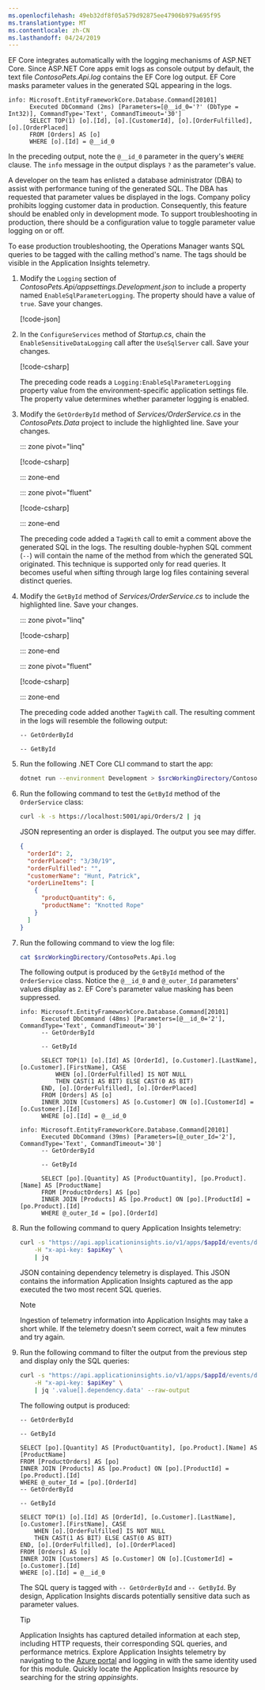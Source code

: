 ```yaml
---
ms.openlocfilehash: 49eb32df8f05a579d92875ee47906b979a695f95
ms.translationtype: MT
ms.contentlocale: zh-CN
ms.lasthandoff: 04/24/2019
---
```

EF Core integrates automatically with the logging mechanisms of ASP.NET Core. Since ASP.NET Core apps emit logs as console output by default, the text file *ContosoPets.Api.log* contains the EF Core log output. EF Core masks parameter values in the generated SQL appearing in the logs.

```console
info: Microsoft.EntityFrameworkCore.Database.Command[20101]
      Executed DbCommand (2ms) [Parameters=[@__id_0='?' (DbType = Int32)], CommandType='Text', CommandTimeout='30']
      SELECT TOP(1) [o].[Id], [o].[CustomerId], [o].[OrderFulfilled], [o].[OrderPlaced]
      FROM [Orders] AS [o]
      WHERE [o].[Id] = @__id_0
```

In the preceding output, note the `@__id_0` parameter in the query's `WHERE` clause. The `info` message in the output displays `?` as the parameter's value.

A developer on the team has enlisted a database administrator (DBA) to assist with performance tuning of the generated SQL. The DBA has requested that parameter values be displayed in the logs. Company policy prohibits logging customer data in production. Consequently, this feature should be enabled only in development mode. To support troubleshooting in production, there should be a configuration value to toggle parameter value logging on or off.

To ease production troubleshooting, the Operations Manager wants SQL queries to be tagged with the calling method's name. The tags should be visible in the Application Insights telemetry.

1. Modify the `Logging` section of *ContosoPets.Api/appsettings.Development.json* to include a property named `EnableSqlParameterLogging`. The property should have a value of `true`. Save your changes.

    [!code-json[](../code/7-appsettings.Development.json?range=2-9&highlight=2)]

1. In the `ConfigureServices` method of *Startup.cs*, chain the `EnableSensitiveDataLogging` call after the `UseSqlServer` call. Save your changes.

    [!code-csharp[](../code/7-enable-sensitive-logging.cs?highlight=3)]

    The preceding code reads a `Logging:EnableSqlParameterLogging` property value from the environment-specific application settings file. The property value determines whether parameter logging is enabled.

1. Modify the `GetOrderById` method of *Services/OrderService.cs* in the *ContosoPets.Data* project to include the highlighted line. Save your changes.

    ::: zone pivot="linq"

    [!code-csharp[](../code/7-getorderbyid-linq.cs?highlight=3)]

    ::: zone-end

    ::: zone pivot="fluent"

    [!code-csharp[](../code/7-getorderbyid-fluent.cs?highlight=3)]

    ::: zone-end

    The preceding code added a `TagWith` call to emit a comment above the generated SQL in the logs. The resulting double-hyphen SQL comment (`--`) will contain the name of the method from which the generated SQL originated. This technique is supported only for read queries. It becomes useful when sifting through large log files containing several distinct queries.

1. Modify the `GetById` method of *Services/OrderService.cs* to include the highlighted line. Save your changes.

    ::: zone pivot="linq"

    [!code-csharp[](../code/7-getbyid-linq.cs?highlight=19)]

    ::: zone-end

    ::: zone pivot="fluent"

    [!code-csharp[](../code/7-getbyid-fluent.cs?highlight=17)]

    ::: zone-end

    The preceding code added another `TagWith` call. The resulting comment in the logs will resemble the following output:

    ```console
    -- GetOrderById

    -- GetById
    ```

1. Run the following .NET Core CLI command to start the app:

    ```bash
    dotnet run --environment Development > $srcWorkingDirectory/ContosoPets.Api.log &
    ```

1. Run the following command to test the `GetById` method of the `OrderService` class:

    ```bash
    curl -k -s https://localhost:5001/api/Orders/2 | jq
    ```

    JSON representing an order is displayed. The output you see may differ.

    ```json
    {
      "orderId": 2,
      "orderPlaced": "3/30/19",
      "orderFulfilled": "",
      "customerName": "Hunt, Patrick",
      "orderLineItems": [
        {
          "productQuantity": 6,
          "productName": "Knotted Rope"
        }
      ]
    }
    ```

1. Run the following command to view the log file:

    ```bash
    cat $srcWorkingDirectory/ContosoPets.Api.log
    ```

    The following output is produced by the `GetById` method of the `OrderService` class. Notice the `@__id_0` and `@_outer_Id` parameters' values display as `2`. EF Core's parameter value masking has been suppressed.

    ```console
    info: Microsoft.EntityFrameworkCore.Database.Command[20101]
          Executed DbCommand (48ms) [Parameters=[@__id_0='2'], CommandType='Text', CommandTimeout='30']
          -- GetOrderById

          -- GetById

          SELECT TOP(1) [o].[Id] AS [OrderId], [o.Customer].[LastName], [o.Customer].[FirstName], CASE
              WHEN [o].[OrderFulfilled] IS NOT NULL
              THEN CAST(1 AS BIT) ELSE CAST(0 AS BIT)
          END, [o].[OrderFulfilled], [o].[OrderPlaced]
          FROM [Orders] AS [o]
          INNER JOIN [Customers] AS [o.Customer] ON [o].[CustomerId] = [o.Customer].[Id]
          WHERE [o].[Id] = @__id_0

    info: Microsoft.EntityFrameworkCore.Database.Command[20101]
          Executed DbCommand (39ms) [Parameters=[@_outer_Id='2'], CommandType='Text', CommandTimeout='30']
          -- GetOrderById

          -- GetById

          SELECT [po].[Quantity] AS [ProductQuantity], [po.Product].[Name] AS [ProductName]
          FROM [ProductOrders] AS [po]
          INNER JOIN [Products] AS [po.Product] ON [po].[ProductId] = [po.Product].[Id]
          WHERE @_outer_Id = [po].[OrderId]
    ```

1. Run the following command to query Application Insights telemetry:

    ```bash
    curl -s "https://api.applicationinsights.io/v1/apps/$appId/events/dependencies?\$orderby=timestamp+desc&\$top=2" \
        -H "x-api-key: $apiKey" \
        | jq
    ```

    JSON containing dependency telemetry is displayed. This JSON contains the information Application Insights captured as the app executed the two most recent SQL queries.

    > [!NOTE]
    > Ingestion of telemetry information into Application Insights may take a short while. If the telemetry doesn't seem correct, wait a few minutes and try again.

1. Run the following command to filter the output from the previous step and display only the SQL queries:

    ```bash
    curl -s "https://api.applicationinsights.io/v1/apps/$appId/events/dependencies?\$orderby=timestamp+desc&\$top=2" \
        -H "x-api-key: $apiKey" \
        | jq '.value[].dependency.data' --raw-output
    ```

    The following output is produced:

    ```console
    -- GetOrderById

    -- GetById

    SELECT [po].[Quantity] AS [ProductQuantity], [po.Product].[Name] AS [ProductName]
    FROM [ProductOrders] AS [po]
    INNER JOIN [Products] AS [po.Product] ON [po].[ProductId] = [po.Product].[Id]
    WHERE @_outer_Id = [po].[OrderId]
    -- GetOrderById

    -- GetById

    SELECT TOP(1) [o].[Id] AS [OrderId], [o.Customer].[LastName], [o.Customer].[FirstName], CASE
        WHEN [o].[OrderFulfilled] IS NOT NULL
        THEN CAST(1 AS BIT) ELSE CAST(0 AS BIT)
    END, [o].[OrderFulfilled], [o].[OrderPlaced]
    FROM [Orders] AS [o]
    INNER JOIN [Customers] AS [o.Customer] ON [o].[CustomerId] = [o.Customer].[Id]
    WHERE [o].[Id] = @__id_0
    ```

    The SQL query is tagged with `-- GetOrderById` and `-- GetById`. By design, Application Insights discards potentially sensitive data such as parameter values.

    > [!TIP]
    > Application Insights has captured detailed information at each step, including HTTP requests, their corresponding SQL queries, and performance metrics. Explore Application Insights telemetry by navigating to the [Azure portal](https://portal.azure.com/learn.docs.microsoft.com?azure-portal=true) and logging in with the same identity used for this module. Quickly locate the Application Insights resource by searching for the string *appinsights*.
